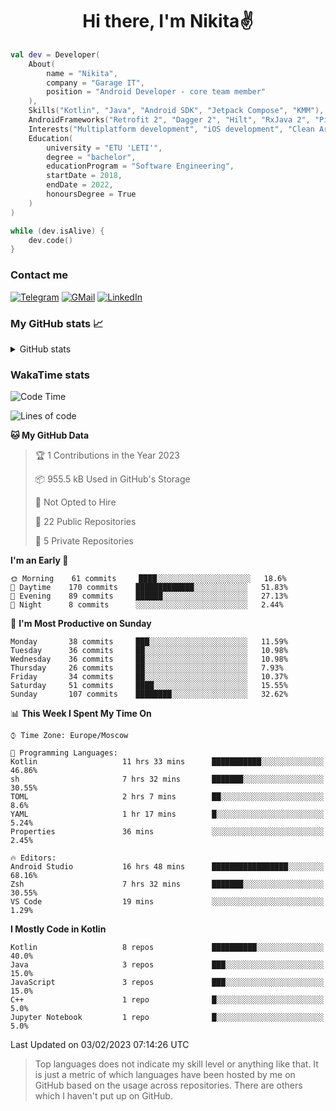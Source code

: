 <h1 align="center">
Hi there, I'm Nikita✌️
</h1>

```kotlin
val dev = Developer(
    About(
        name = "Nikita",
        company = "Garage IT",
        position = "Android Developer - core team member"
    ),
    Skills("Kotlin", "Java", "Android SDK", "Jetpack Compose", "KMM"),
    AndroidFrameworks("Retrofit 2", "Dagger 2", "Hilt", "RxJava 2", "Picasso", "Kotlin Coroutines"),
    Interests("Multiplatform development", "iOS development", "Clean Architecture"),
    Education(
        university = "ETU 'LETI'",
        degree = "bachelor",
        educationProgram = "Software Engineering",
        startDate = 2018,
        endDate = 2022,
        honoursDegree = True
    )
)

while (dev.isAlive) {
    dev.code()
}
```

### Contact me

[![Telegram](https://img.shields.io/badge/Telegram-white?style=for-the-badge&logo=telegram&logoColor=29e9ea)](https://t.me/po4yka)
[![GMail](https://img.shields.io/badge/Gmail-white?style=for-the-badge&logo=gmail&logoColor=d14836)](mailto:pochaev.nik@gmail.com)
[![LinkedIn](https://img.shields.io/badge/linkedin%20-white.svg?&style=for-the-badge&logo=linkedin&logoColor=%230077B5)](https://www.linkedin.com/in/nikita-pochaev-415b5a1a1)

### My GitHub stats 📈

<details>
  <summary>GitHub stats</summary>
  <p align="center">
    <img src="https://github-readme-stats.vercel.app/api?username=po4yka&show_icons=true&theme=dark" />
  </p>
</details>

### WakaTime stats

<!--START_SECTION:waka-->
![Code Time](http://img.shields.io/badge/Code%20Time-3%2C581%20hrs%2027%20mins-blue)

![Lines of code](https://img.shields.io/badge/From%20Hello%20World%20I%27ve%20Written-179%20Thousand%20lines%20of%20code-blue)

**🐱 My GitHub Data** 

> 🏆 1 Contributions in the Year 2023
 > 
> 📦 955.5 kB Used in GitHub's Storage 
 > 
> 🚫 Not Opted to Hire
 > 
> 📜 22 Public Repositories 
 > 
> 🔑 5 Private Repositories  
 > 
**I'm an Early 🐤** 

```text
🌞 Morning    61 commits     ████░░░░░░░░░░░░░░░░░░░░░   18.6% 
🌆 Daytime    170 commits    █████████████░░░░░░░░░░░░   51.83% 
🌃 Evening    89 commits     ██████░░░░░░░░░░░░░░░░░░░   27.13% 
🌙 Night      8 commits      ░░░░░░░░░░░░░░░░░░░░░░░░░   2.44%

```
📅 **I'm Most Productive on Sunday** 

```text
Monday       38 commits     ███░░░░░░░░░░░░░░░░░░░░░░   11.59% 
Tuesday      36 commits     ██░░░░░░░░░░░░░░░░░░░░░░░   10.98% 
Wednesday    36 commits     ██░░░░░░░░░░░░░░░░░░░░░░░   10.98% 
Thursday     26 commits     ██░░░░░░░░░░░░░░░░░░░░░░░   7.93% 
Friday       34 commits     ██░░░░░░░░░░░░░░░░░░░░░░░   10.37% 
Saturday     51 commits     ████░░░░░░░░░░░░░░░░░░░░░   15.55% 
Sunday       107 commits    ████████░░░░░░░░░░░░░░░░░   32.62%

```


📊 **This Week I Spent My Time On** 

```text
⌚︎ Time Zone: Europe/Moscow

💬 Programming Languages: 
Kotlin                   11 hrs 33 mins      ███████████░░░░░░░░░░░░░░   46.86% 
sh                       7 hrs 32 mins       ███████░░░░░░░░░░░░░░░░░░   30.55% 
TOML                     2 hrs 7 mins        ██░░░░░░░░░░░░░░░░░░░░░░░   8.6% 
YAML                     1 hr 17 mins        █░░░░░░░░░░░░░░░░░░░░░░░░   5.24% 
Properties               36 mins             ░░░░░░░░░░░░░░░░░░░░░░░░░   2.45%

🔥 Editors: 
Android Studio           16 hrs 48 mins      █████████████████░░░░░░░░   68.16% 
Zsh                      7 hrs 32 mins       ███████░░░░░░░░░░░░░░░░░░   30.55% 
VS Code                  19 mins             ░░░░░░░░░░░░░░░░░░░░░░░░░   1.29%

```

**I Mostly Code in Kotlin** 

```text
Kotlin                   8 repos             ██████████░░░░░░░░░░░░░░░   40.0% 
Java                     3 repos             ███░░░░░░░░░░░░░░░░░░░░░░   15.0% 
JavaScript               3 repos             ███░░░░░░░░░░░░░░░░░░░░░░   15.0% 
C++                      1 repo              █░░░░░░░░░░░░░░░░░░░░░░░░   5.0% 
Jupyter Notebook         1 repo              █░░░░░░░░░░░░░░░░░░░░░░░░   5.0%

```



 Last Updated on 03/02/2023 07:14:26 UTC
<!--END_SECTION:waka-->

> Top languages does not indicate my skill level or anything like that. It is just a metric of which languages have been hosted by me on GitHub based on the usage across repositories. There are others which I haven't put up on GitHub.
